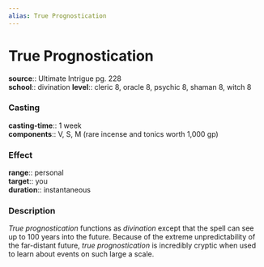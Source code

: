 ```yaml
---
alias: True Prognostication
---
```


# True Prognostication 

**source**:: Ultimate Intrigue pg. 228  
**school**:: divination
**level**:: cleric 8, oracle 8, psychic 8, shaman 8, witch 8

### Casting 

**casting-time**:: 1 week  
**components**:: V, S, M (rare incense and tonics worth 1,000 gp)

### Effect 

**range**:: personal  
**target**:: you  
**duration**:: instantaneous

### Description 

*True prognostication* functions as *divination* except that the spell can see up to 100 years into the future. Because of the extreme unpredictability of the far-distant future, *true prognostication* is incredibly cryptic when used to learn about events on such large a scale.
